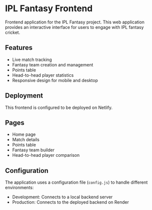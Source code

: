 # IPL Fantasy Frontend

Frontend application for the IPL Fantasy project. This web application provides an interactive interface for users to engage with IPL fantasy cricket.

## Features

- Live match tracking
- Fantasy team creation and management
- Points table
- Head-to-head player statistics
- Responsive design for mobile and desktop

## Deployment

This frontend is configured to be deployed on Netlify.

## Pages

- Home page
- Match details
- Points table
- Fantasy team builder
- Head-to-head player comparison

## Configuration

The application uses a configuration file (`config.js`) to handle different environments:
- Development: Connects to a local backend server
- Production: Connects to the deployed backend on Render
